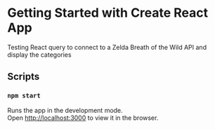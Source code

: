 # Getting Started with Create React App

Testing React query to connect to a Zelda Breath of the Wild API and display the categories

## Scripts

### `npm start`

Runs the app in the development mode.\
Open [http://localhost:3000](http://localhost:3000) to view it in the browser.
